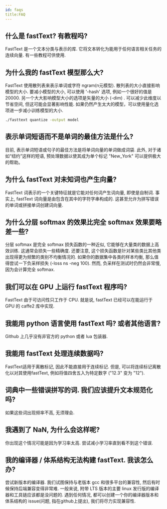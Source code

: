 ```yaml
---
id: faqs
title:FAQ
---
```


## 什么是 fastText? 有教程吗?

FastText 是一个文本分类与表示的库. 它将文本转化为能用于任何语言相关任务的连续向量. 有一些教程可供使用.

## 为什么我的 fastText 模型那么大?

FastText 使用散列表来表示单词或字符 ngram(n元模型). 散列表的大小直接影响模型的大小. 要减小模型的大小, 可以使用 '-hash' 选项, 例如一个很好的值是20000. 另一个大大影响模型大小的选项是矢量的大小 (-dim) . 可以减少此维度以节省空间, 但这可能会显著影响性能. 如果仍然产生太大的模型，可以使用量化选项进一步减小训练模型的大小. 
```bash
./fasttext quantize -output model
``` 

## 表示单词短语而不是单词的最佳方法是什么?

目前, 表示单词短语或句子的最佳方法是将单词向量的单词做成词袋. 此外, 对于诸如“纽约”这样的短语, 预处理数据以使其成为单个标记 "New_York" 可以提供极大的帮助。

## 为什么 fastText 对未知词也产生向量?

FastText 词表示的一个关键特征就是它能对任何词产生词向量, 即使是自制词. 
事实上, fastText 词向量是由包含在其中的字符字串构成的. 
这甚至允许为拼写错误的单词或拼接单词创建词向量. 

## 为什么分层 softmax 的效果比完全 softmax 效果要略差一些? 

分层 softmax 是完全 softmax 损失函数的一种近似, 它能够在大量类的数据上高效训练. 这通常会损失一些精确度. 
还要注意, 这个损失函数是针对某些类比其他类出现得更为频繁的类别不均衡情况的. 如果你的数据集中各类的样本均衡, 那么值得尝试一下负采样损失 (-loss ns -neg 100). 
然而, 负采样在测试时仍然会非常慢, 因为会计算完全 softmax. 

## 我们可以在 GPU 上运行 fastText 程序吗?

FastText 由于可访问性只工作于 CPU. 就是说, fastText 已经可以在能运行于 GPU 的 caffe2 库中实现.

## 我能用 python 语言使用 fastText 吗? 或者其他语言?

Github 上几乎没有非官方的 python 或者 lua 包装器. 

## 我能用 fastText 处理连续数据吗?

FastText适用于离散标记, 因此不能直接用于连续标记. 但是, 可以将连续标记离散化以对其使用fastText, 例如将值四舍五入为特定数字 ("12.3" 变为 "12"). 

## 词典中一些错误拼写的词. 我们应该提升文本规范化吗?

如果这些词出现频率不高, 无须理会.

## 我遇到了 NaN, 为什么会这样呢?

你出现这个情况可能是因为学习率太高. 尝试减小学习率直到看不到这个错误. 

## 我的编译器 / 体系结构无法构建 fastText. 我该怎么办?

尝试新版本的编译器. 我们试图保持与老版本 gcc 和很多平台的兼容性, 然后有时候保持后端兼容变得非常难. 
一般来说, 附带 LTS 版本的主要 linux 发行版的编译器和工具链应该都是没问题的. 遇到任何情况, 都可以创建一个你的编译器版本和体系结构的 issue(问题, 指在github上提出), 我们将尽力实现兼容性. 




